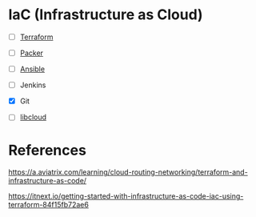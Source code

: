 # IaC (Infrastructure as Cloud)


- [ ] [Terraform](https://www.hashicorp.com/products/terraform)

- [ ] [Packer](https://packer.io/)

- [ ] [Ansible](1.Ansible)

- [ ] Jenkins

- [x] Git

- [ ] [libcloud](https://libcloud.apache.org)

# References

https://a.aviatrix.com/learning/cloud-routing-networking/terraform-and-infrastructure-as-code/

https://itnext.io/getting-started-with-infrastructure-as-code-iac-using-terraform-84f15fb72ae6
